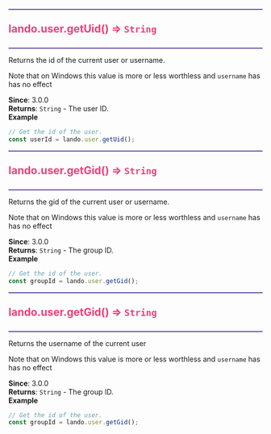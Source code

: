 <a id="landousergetuid"></a>

<h2 id="landousergetuid" style="color: #ED3F7A; margin: 10px 0px; border-width: 2px 0px; padding: 25px 0px; border-color: #664b9d; border-style: solid;">
  lando.user.getUid() ⇒ <code>String</code></h2>
<div class="api-body-header"></div>

Returns the id of the current user or username.

Note that on Windows this value is more or less worthless and `username` has
has no effect

**Since**: 3.0.0  
**Returns**: <code>String</code> - The user ID.  
**Example**  
```js
// Get the id of the user.
const userId = lando.user.getUid();
```
<div class="api-body-footer"></div>
<a id="landousergetgid"></a>

<h2 id="landousergetgid" style="color: #ED3F7A; margin: 10px 0px; border-width: 2px 0px; padding: 25px 0px; border-color: #664b9d; border-style: solid;">
  lando.user.getGid() ⇒ <code>String</code></h2>
<div class="api-body-header"></div>

Returns the gid of the current user or username.

Note that on Windows this value is more or less worthless and `username` has
has no effect

**Since**: 3.0.0  
**Returns**: <code>String</code> - The group ID.  
**Example**  
```js
// Get the id of the user.
const groupId = lando.user.getGid();
```
<div class="api-body-footer"></div>
<a id="landousergetgid"></a>

<h2 id="landousergetgid" style="color: #ED3F7A; margin: 10px 0px; border-width: 2px 0px; padding: 25px 0px; border-color: #664b9d; border-style: solid;">
  lando.user.getGid() ⇒ <code>String</code></h2>
<div class="api-body-header"></div>

Returns the username of the current user

Note that on Windows this value is more or less worthless and `username` has
has no effect

**Since**: 3.0.0  
**Returns**: <code>String</code> - The group ID.  
**Example**  
```js
// Get the id of the user.
const groupId = lando.user.getGid();
```
<div class="api-body-footer"></div>
